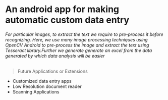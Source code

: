 # An android app for making automatic custom data entry

###### For particular images, to extract the text we require to pre-process it before recognizing. Here, we use many image processing techniques using OpenCV Android to pre-process the image and extract the text using Tesseract library.Further we generate generate an excel from the data generated by which data analysis will be easier

> Future Applications or Extensions
- Customized data entry apps
- Low Resolution document reader
- Scanning Applications
